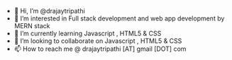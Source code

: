 - 👋 Hi, I’m @drajaytripathi
- 👀 I’m interested in Full stack development and web app development by MERN stack
- 🌱 I’m currently learning Javascript , HTML5 & CSS
- 💞️ I’m looking to collaborate on Javascript , HTML5 & CSS
- 📫 How to reach me @  drajaytripathi [AT] gmail [DOT] com

<!---
drajaytripathi/drajaytripathi is a ✨ special ✨ repository because its `README.md` (this file) appears on your GitHub profile.
You can click the Preview link to take a look at your changes.
--->
